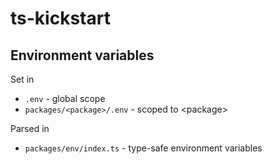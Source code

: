 # ts-kickstart

## Environment variables

Set in

- `.env` - global scope
- `packages/<package>/.env` - scoped to \<package\>

Parsed in

- `packages/env/index.ts` - type-safe environment variables
